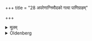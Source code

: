 +++
title = "28 अपरेणाग्निमौदको गत्वा पाणिग्राहम्"

+++

<details><summary>मूलम्</summary>

अपरेणाग्निमौदको गत्वा पाणिग्राहं मूर्धन्यवसिञ्चेत् २८
</details>

<details><summary>Oldenberg</summary>

28. Walking forward behind the fire, the water-carrier (see Sūtra 5) should besprinkle the bridegroom on his forehead.
</details>
